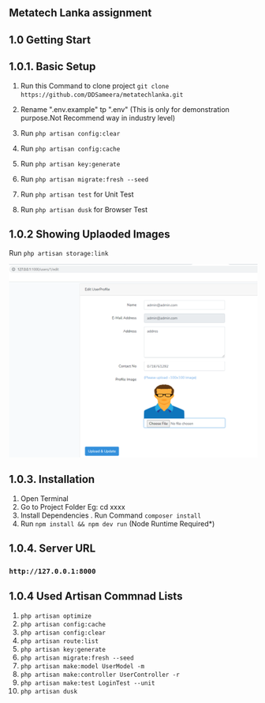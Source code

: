 ## Metatech Lanka assignment

## 1.0 Getting Start

## 1.0.1. Basic Setup
1. Run this Command to clone project
   `git clone https://github.com/DDSameera/metatechlanka.git`

2. Rename ".env.example" tp ".env" 
(This is only for demonstration purpose.Not Recommend way in industry level)

3. Run `php artisan config:clear`

4. Run `php artisan config:cache`

5. Run `php artisan key:generate`

6. Run `php artisan migrate:fresh --seed`

7. Run `php artisan test` for Unit Test

8. Run `php artisan dusk` for Browser Test

## 1.0.2 Showing Uplaoded Images

Run `php artisan storage:link`

![alt](https://github.com/DDSameera/metatechlanka/blob/master/doc/screen-1.png?raw=true)

## 1.0.3. Installation 
1. Open Terminal
2. Go to Project Folder Eg: cd xxxx
3. Install Dependencies . Run Command `composer install`
4. Run `npm install && npm dev run`  (Node Runtime Required*)

## 1.0.4. Server URL
### ``http://127.0.0.1:8000``

## 1.0.4 Used Artisan Commnad Lists
1. `php artisan optimize`
2. `php artisan config:cache`
3. `php artisan config:clear`
4. `php artisan route:list`
5. `php artisan key:generate`
6. `php artisan migrate:fresh --seed`
7. `php artisan make:model UserModel -m`
8. `php artisan make:controller UserController -r`
9. `php artisan make:test LoginTest --unit`
10. `php artisan dusk`

